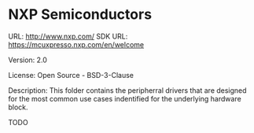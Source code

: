 # NXP Semiconductors

URL: http://www.nxp.com/
SDK URL: https://mcuxpresso.nxp.com/en/welcome

Version: 2.0


License:
Open Source - BSD-3-Clause

Description:
This folder contains the peripherral drivers that are designed for the most common use cases 
indentified for the underlying hardware block.

TODO

